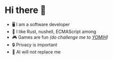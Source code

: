 # Hi there 👋

- 🖥️ I am a software developer
- 🦀 I like Rust, nushell, ECMAScript among 
- 🎮 Games are fun _(do challenge me to [YOMIH](https://store.steampowered.com/app/2212330/Your_Only_Move_Is_HUSTLE/))_
- 🔒 Privacy is important
- 🤖 AI will not replace me
